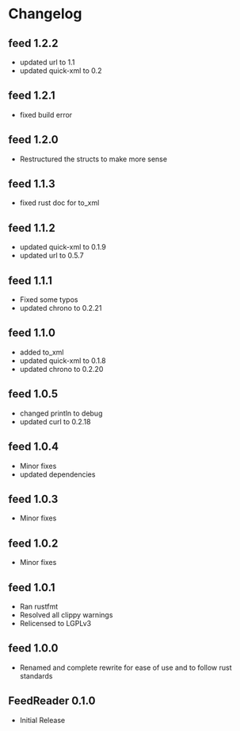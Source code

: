 # Changelog

## feed 1.2.2
+ updated url to 1.1
+ updated quick-xml to 0.2

## feed 1.2.1
+ fixed build error

## feed 1.2.0
+ Restructured the structs to make more sense

## feed 1.1.3
+ fixed rust doc for to_xml

## feed 1.1.2
+ updated quick-xml to 0.1.9
+ updated url to 0.5.7

## feed 1.1.1
+ Fixed some typos
+ updated chrono to 0.2.21

## feed 1.1.0
+ added to_xml
+ updated quick-xml to 0.1.8
+ updated chrono to 0.2.20

## feed 1.0.5
+ changed println to debug
+ updated curl to 0.2.18

## feed 1.0.4
+ Minor fixes
+ updated dependencies

## feed 1.0.3
+ Minor fixes

## feed 1.0.2
+ Minor fixes

## feed 1.0.1
+ Ran rustfmt
+ Resolved all clippy warnings
+ Relicensed to LGPLv3

## feed 1.0.0
+ Renamed and complete rewrite for ease of use and to follow rust standards

## FeedReader 0.1.0
+ Initial Release
